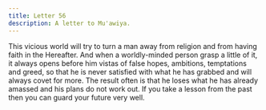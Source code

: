 ```yaml
---
title: Letter 56
description: A letter to Mu'awiya.
---
```


This vicious world will try to turn a man away from religion and from having faith in the 
Hereafter. And when a worldly-minded person grasp a little of it, it always opens before him 
vistas of false hopes, ambitions, temptations and greed, so that he is never satisfied with what 
he has grabbed and will always covet for more. The result often is that he loses what he has 
already amassed and his plans do not work out. If you take a lesson from the past then you 
can guard your future very well.